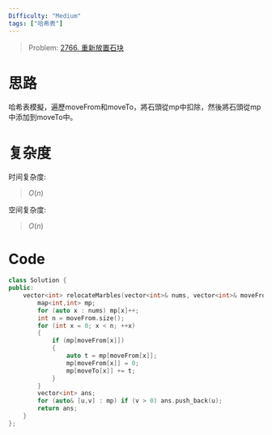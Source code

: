 ```yaml
---
Difficulty: "Medium"
tags: ["哈希表"]
---
```


> Problem: [2766. 重新放置石块](https://leetcode.cn/problems/relocate-marbles/description/)

# 思路

哈希表模擬，遍歷moveFrom和moveTo，將石頭從mp中扣除，然後將石頭從mp中添加到moveTo中。

# 复杂度

时间复杂度:
> $O(n)$

空间复杂度:
> $O(n)$

# Code
```C++ 
class Solution {
public:
    vector<int> relocateMarbles(vector<int>& nums, vector<int>& moveFrom, vector<int>& moveTo) {
        map<int,int> mp;
        for (auto x : nums) mp[x]++;
        int n = moveFrom.size();
        for (int x = 0; x < n; ++x)
        {
            if (mp[moveFrom[x]])
            {
                auto t = mp[moveFrom[x]];
                mp[moveFrom[x]] = 0;
                mp[moveTo[x]] += t;
            }
        }
        vector<int> ans;
        for (auto& [u,v] : mp) if (v > 0) ans.push_back(u);
        return ans;
    }
};
```
  
